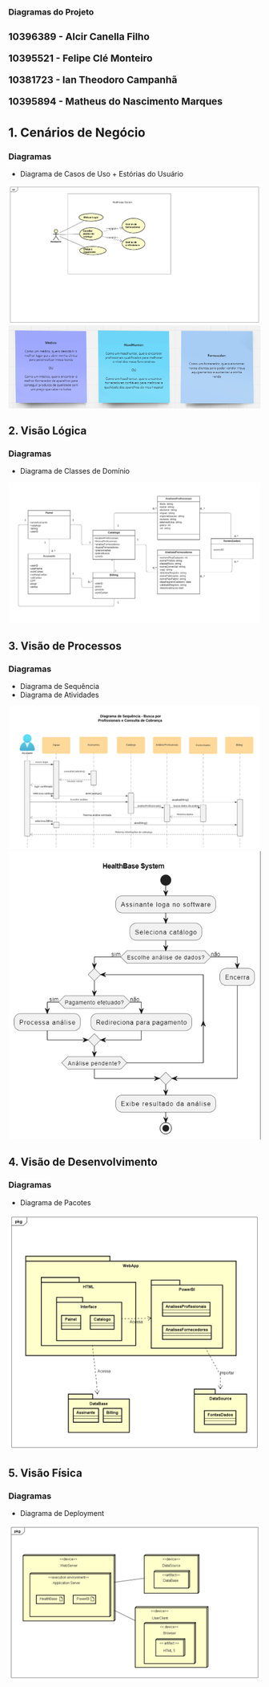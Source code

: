 **<h3>Diagramas do Projeto<h3>**
10396389 - Alcir Canella Filho

10395521 - Felipe Clé Monteiro

10381723 - Ian Theodoro Campanhã

10395894 - Matheus do Nascimento Marques

## 1. Cenários de Negócio
### Diagramas
- Diagrama de Casos de Uso + Estórias do Usuário

![Diagrama de Casos de Uso + Estórias do Usuário](https://raw.githubusercontent.com/FelipeCle/Healthbase/main/Diagramas/healthbase_casos_de_uso.png)
![](https://raw.githubusercontent.com/FelipeCle/Healthbase/main/Diagramas/healthbase_estoria_do_usuario.png)

## 2. Visão Lógica
### Diagramas
- Diagrama de Classes de Domínio

![Diagrama de Classes de Domínio](https://raw.githubusercontent.com/FelipeCle/Healthbase/main/Diagramas/healthbase_diagrama_de_classes.png)


## 3. Visão de Processos
### Diagramas
- Diagrama de Sequência
- Diagrama de Atividades

![Diagrama de Sequência](https://raw.githubusercontent.com/FelipeCle/Healthbase/main/Diagramas/diagrama_de_sequencia_busca_profissionais.png)
![Diagrama de Atividades](https://raw.githubusercontent.com/FelipeCle/Healthbase/main/Diagramas/healthbase_diagrama_de_atividades.png)

## 4. Visão de Desenvolvimento
### Diagramas
- Diagrama de Pacotes

![Diagrama de Pacotes](https://raw.githubusercontent.com/FelipeCle/Healthbase/main/Diagramas/healthbase_pacotes.png)

## 5. Visão Física
### Diagramas
- Diagrama de Deployment

![Diagrama de Deployment](https://raw.githubusercontent.com/FelipeCle/Healthbase/main/Diagramas/healthbase_deployment.png)
